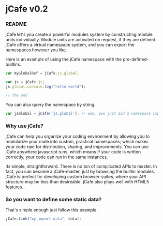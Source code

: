 # jCafe v0.2

### README

jCafe let's you create a powerful modules system by constructing module units individually. Module units are activated on request, if they are defined. jCafe offers a virtual namespace system, and you can export the namespaces however you like.

Here is an example of using the jCafe namespace with the pre-defined-builtins.

```javascript
var myGlobalRef = jCafe.js.global;

var js = jCafe.js;
js.global.console.log("hello world");

// the end
```

You can also query the namespace by string.
```javascript
var jsGlobal = jCafe('js.global'); // wow, you just did a namespace import!
```

### Why use jCafe?
jCafe can help you organize your coding environment by allowing you to modularize your code into custom, practical namespaces; which makes your code ripe for distribution, sharing, and improvements. You can use jCafe anywhere javascript runs, which means if your code is written correctly, your code can run in the same instances.

Its simple, straightforward. There is no ton of complicated APIs to master. In fact, you can become a jCafe-master, just by browsing the builtin modules. jCafe is perfect for developing custom browser-suites, where your API structure may be less than desireable. jCafe also plays well with HTML5 features.

### So you want to define some static data?
That's simple enough just follow this example.
```javascript
jCafe.link("my.import.data", data);
```
